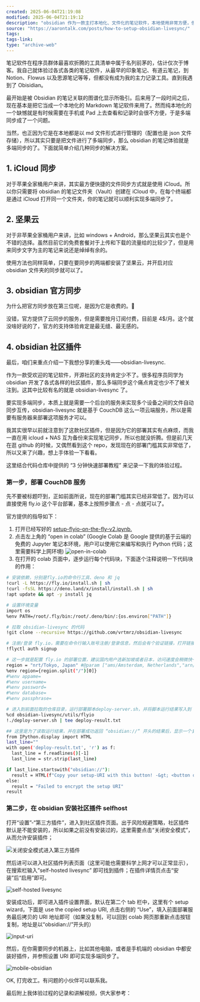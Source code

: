 ```yaml
---
created: 2025-06-04T21:19:08
modified: 2025-06-04T21:19:12
description: "obsidian 作为一款主打本地化、文件化的笔记软件，本地使用非常方便，但是也总会遇到需要电脑、手机等多端同步的场景。虽然官方提供了云同步的订阅服务，但是本着保障数据安全（其实是不想付费）的态度，咱们还是研究一下怎么搭建一个自托管的同步服务吧。"
source: "https://aarontalk.com/posts/how-to-setup-obsidian-livesync/"
tags:
tags-link:
type: "archive-web"
---
```


笔记软件在程序员群体最喜欢折腾的工具清单中属于名列前茅的，估计仅次于博客。我自己就体验过各式各类的笔记软件，从最早的印象笔记、有道云笔记，到 Notion、Flowus 以及思源笔记等等，但都没有成为我的主力记录工具。直到我遇到了 Obisidian。

最开始是被 Obsidian 的笔记关联的图谱化显示所吸引。后来用了一段时间之后，现在基本是把它当成一个本地化的 Markdown 笔记软件来用了。然而纯本地化的一个缺憾就是有时候需要在手机或 Pad 上去查看和记录时会很不方便，于是多端同步成了一个问题。

当然，也正因为它是在本地都是以 md 文件形式进行管理的（配置也是 json 文件存储），所以其实只要是把文件进行了多端同步，那么 obsidian 的笔记体验就是多端同步的了。下面就简单介绍几种同步的解决方案。

## 1\. iCloud 同步

对于苹果全家桶用户来讲，其实最方便快捷的文件同步方式就是使用 iCloud。所以你只需要将 obsidian 的笔记文件夹（Vault）创建在 iCloud 中，在每个终端都是通过 iCloud 打开同一个文件夹，你的笔记就可以顺利实现多端同步了。

## 2\. 坚果云

对于非苹果全家桶用户来讲，比如 windows + Android，那么坚果云其实也是个不错的选择。虽然目前它的免费套餐对于上传和下载的流量给的比较少了，但是用来同步文字为主的笔记来说还是绰绰有余的。

使用方法也同样简单，只要在要同步的两端都安装了坚果云，并开启对应 obsidian 文件夹的同步就可以了。

## 3\. obsidian 官方同步

为什么把官方同步放在第三位呢，是因为它是收费的。🤣

没错，官方提供了云同步的服务，但是需要按月订阅付费，目前是 4$/月。这个就没啥好说的了，官方的支持体验肯定是最无缝、最无感的。

## 4\. obsidian 社区插件

最后，咱们来重点介绍一下我想分享的重头戏——obsidian-livesync.

作为一款受欢迎的笔记软件，开源社区的支持肯定少不了。很多程序员同学为 obsidian 开发了各式各样的社区插件，那么多端同步这个痛点肯定也少不了被关注到。这其中比较有名的就是 obsidian-livesync 了。

要实现多端同步，本质上就是需要一个后台的服务来实现多个设备之间的文件自动同步互传，obsidian-livesync 就是基于 CouchDB 这么一项云端服务，所以是需要有服务器来部署这项服务才可以。

我其实很早以前就注意到了这款社区插件，但是因为它的部署其实有点麻烦，而我一直在用 icloud + NAS 互为备份来实现笔记同步，所以也就没折腾。但是前几天在逛 github 的时候，又偶然看到这个 repo，发现现在的部署门槛其实非常低了，所以又来了兴趣，想上手体验一下看看。

这里结合代码仓库中提供的 “3 分钟快速部署教程” 来记录一下我的体验过程。

### 第一步，部署 CouchDB 服务

先不要被标题吓到，正如前面所说，现在的部署门槛其实已经非常低了。因为可以直接使用 fly.io 这个平台部署，基本上按照步骤点 - 点 - 点就可以了。

官方提供的指导如下：

1. 打开已经写好的 [setup-flyio-on-the-fly-v2.ipynb.](https://github.com/vrtmrz/obsidian-livesync/blob/main/setup-flyio-on-the-fly-v2.ipynb)
2. 点击左上角的 “open in colab” (Google Colab 是 Google 提供的基于云端的免费的 Jupyter 笔记本环境，用户可以使用它来编写和执行 Python 代码；这里需要科学上网环境) ![open-in-colab](https://aarontalk.com/_astro/open-in-colab-button.BSrI2xrl_1knn4K.webp)
3. 在打开的 colab 页面中，逐步运行每个代码块，下面逐个注释说明一下代码块的作用：

```sh
# 安装依赖，分别是fly.io的命令行工具、deno 和 jq
!curl -L https://fly.io/install.sh | sh
!curl -fsSL https://deno.land/x/install/install.sh | sh
!apt update && apt -y install jq

# 设置环境变量
import os
%env PATH=/root/.fly/bin:/root/.deno/bin/:{os.environ["PATH"]}

# 拉取 obsidian-livesync 的代码
!git clone --recursive https://github.com/vrtmrz/obsidian-livesync
```

```sh
# 注册/登录 fly.io，需要在命令行输入账号注册/登录信息，然后会有个验证链接，打开链接验证账户登录
!flyctl auth signup
```

```sh
# 这一步就是配置 fly.io 的部署位置，建议国内用户选新加坡或者日本，访问速度会稍微快一些
region = "nrt/Tokyo, Japan" #@param ["ams/Amsterdam, Netherlands","arn/Stockholm, Sweden","atl/Atlanta, Georgia (US)","bog/Bogotá, Colombia","bos/Boston, Massachusetts (US)","cdg/Paris, France","den/Denver, Colorado (US)","dfw/Dallas, Texas (US)","ewr/Secaucus, NJ (US)","eze/Ezeiza, Argentina","gdl/Guadalajara, Mexico","gig/Rio de Janeiro, Brazil","gru/Sao Paulo, Brazil","hkg/Hong Kong, Hong Kong","iad/Ashburn, Virginia (US)","jnb/Johannesburg, South Africa","lax/Los Angeles, California (US)","lhr/London, United Kingdom","mad/Madrid, Spain","mia/Miami, Florida (US)","nrt/Tokyo, Japan","ord/Chicago, Illinois (US)","otp/Bucharest, Romania","phx/Phoenix, Arizona (US)","qro/Querétaro, Mexico","scl/Santiago, Chile","sea/Seattle, Washington (US)","sin/Singapore, Singapore","sjc/San Jose, California (US)","syd/Sydney, Australia","waw/Warsaw, Poland","yul/Montreal, Canada","yyz/Toronto, Canada" ] {allow-input: true}
%env region={region.split("/")[0]}
#%env appame=
#%env username=
#%env password=
#%env database=
#%env passphrase=

# 进入到前面拉取的仓库目录，运行部署脚本deploy-server.sh，并将脚本运行结果写入到 deploy-result.txt  -->
%cd obsidian-livesync/utils/flyio
!./deploy-server.sh | tee deploy-result.txt

## 这里是为了读取运行结果，并在部署成功返回 “obsidian://“ 开头的结果后，显示一个复制按钮，点击按钮即可将后面在 obsidian 中需要用到的 URI 地址复制到剪贴板。
from IPython.display import HTML
last_line=""
with open('deploy-result.txt', 'r') as f:
  last_line = f.readlines()[-1]
  last_line = str.strip(last_line)

if last_line.startswith("obsidian://"):
  result = HTML(f"Copy your setup-URI with this button! -&gt; <button onclick=\"navigator.clipboard.writeText('{last_line}')\">Copy setup uri</button><br>Importing passphrase is \`welcome\`. <br>If you want to synchronise in live mode, please apply a preset after ensuring the imported configuration works.")
else:
  result = "Failed to encrypt the setup URI"
result
```

### 第二步，在 obsidian 安装社区插件 selfhost

打开“设置”-“第三方插件”，进入到社区插件页面。出于风险规避策略，社区插件默认是不能安装的，所以如果之前没有安装过的，这里需要点击“关闭安全模式”，从而允许安装插件；

![关闭安全模式进入第三方插件](https://aarontalk.com/_astro/turn-off-safe-mode-button.CMlcGCZJ_2fhf5X.webp)

然后进可以进入社区插件列表页面（这里可能也需要科学上网才可以正常显示），在搜索栏输入”self-hosted livesync” 即可找到插件；在插件详情页点击“安装”后“启用”即可。

![self-hosted livesync](https://aarontalk.com/_astro/self-hosted-livesync.BasP6h17_Z1G7MF2.webp)

安装成功后，即可进入插件设置界面，默认在第二个 tab 栏中，这里有个 setup wizard，下面是 use the copied setup URI, 点击右侧的 “Use”，填入前面部署服务最后拷贝的 URI 地址即可（如果没复制，可以回到 colab 网页那重新点击按钮复制，地址是以“obsidian://”开头的）

![input-uri](https://aarontalk.com/_astro/input-uri.igHbTEGF_ZzThFY.webp)

然后，在你需要同步的机器上，比如其他电脑，或者是手机端的 obsidian 中都安装好插件，并参照设置 URI 即可实现多端同步了。

![mobile-obsidian](https://aarontalk.com/_astro/mobile-obsidian.aefFFD0o_1xlaHF.webp)

OK, 打完收工。有问题的小伙伴可以联系我。

最后附上我体验过程的记录和讲解视频，供大家参考：
